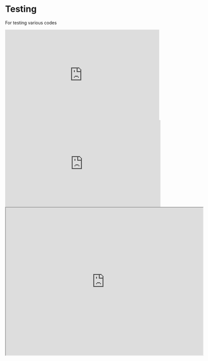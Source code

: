 # Testing
For testing various codes



<iframe width='500' height='294' src="https://www.youtube.com/embed/Lc5-YB5e7Cg?autoplay=1&playlist=Lc5-YB5e7Cg$loop=1&autohide=1&cc_load_policy=1&modestbranding=1&fs=0&showinfo=0&rel=0&iv_load_policy=3" frameborder="0" allow:"accelerometer; autoplay"></iframe>

<div style="left: 0; width: 100%; height: 0; position: relative; padding-bottom: 56.0417%;"><iframe src="https://geo.dailymotion.com/player.html?video=x5tfkgk&mute=true" style="top: 0; left: 0; width: 100%; height: 100%; position: absolute; border: 0;" allowfullscreen scrolling="no" allow="encrypted-media; fullscreen; picture-in-picture; web-share;"></iframe></div>

<iframe src="https://drive.google.com/file/d/1Un7T-9URKDndNbyzNh-zyIO6WxZw-YYT/preview" width="640" height="480" allow="autoplay"></iframe>
